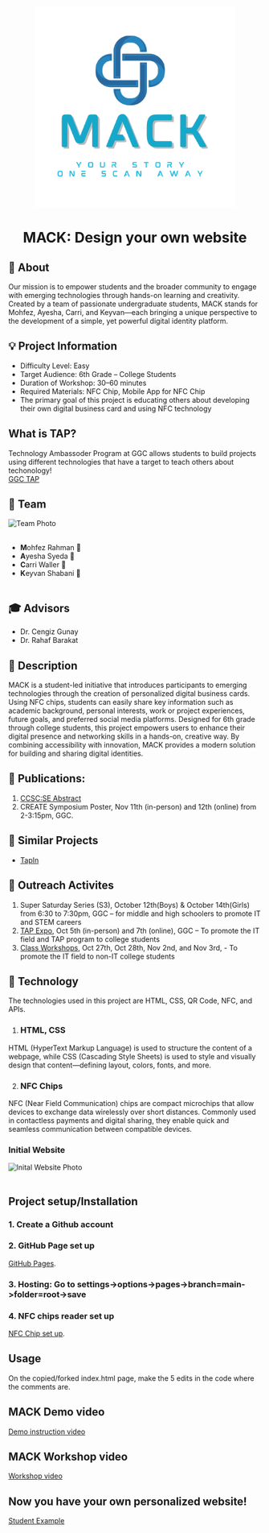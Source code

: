 <p align="center">
  <img alt="MACK logo" src="media/removebg.png" height="400" />
  <h1 align="center">MACK: Design your own website
</h1>
</p>

## 📢 About
Our mission is to empower students and the broader community to engage with emerging technologies through hands-on learning and creativity.
Created by a team of passionate undergraduate students, MACK stands for Mohfez, Ayesha, Carri, and Keyvan—each bringing a unique perspective to the development of a simple, yet powerful digital identity platform.
## 💡 Project Information
* Difficulty Level: Easy
* Target Audience: 6th Grade – College Students
* Duration of Workshop: 30–60 minutes
* Required Materials: NFC Chip, Mobile App for NFC Chip
* The primary goal of this project is educating others about developing their own digital business card and using NFC technology
## What is TAP?
Technology Ambassoder Program at GGC allows students to build projects using different technologies that have a target to teach others about techonology!<br/>
[GGC TAP](https://www.ggc.edu/academics/schools/school-of-science-and-technology/research-internships-service-learning/technology-ambassador-program/)
## 👥 Team
<img src="/media/mack.jpg" alt="Team Photo" style="width:456px; height:246px;"><br/><br/>
* **M**ohfez Rahman :slightly_smiling_face:
* **A**yesha Syeda &#128153;
* **C**arri Waller &#127872;
* **K**eyvan Shabani &#129497;<br/><br/>
## 🎓 Advisors 
* Dr. Cengiz Gunay
* Dr. Rahaf Barakat
## 📃 Description
MACK is a student-led initiative that introduces participants to emerging technologies through the creation of personalized digital business cards. Using NFC chips, students can easily share key information such as academic background, personal interests, work or project experiences, future goals, and preferred social media platforms. Designed for 6th grade through college students, this project empowers users to enhance their digital presence and networking skills in a hands-on, creative way. By combining accessibility with innovation, MACK provides a modern solution for building and sharing digital identities.


## 📝 Publications:
1. [CCSC:SE Abstract](/documents/CCSC:SE_Abstract.md)
2. CREATE Symposium Poster, Nov 11th (in-person) and 12th (online) from 2-3:15pm, GGC.
## 🔎 Similar Projects
* [TapIn](https://github.com/TAP-GGC/TapIn)
## 👐 Outreach Activites
1. Super Saturday Series (S3), October 12th(Boys) & October 14th(Girls) from 6:30 to 7:30pm, GGC – for middle and high schoolers to promote IT and STEM careers
2. [TAP Expo](/code/MACK_Pages.md), Oct 5th (in-person) and 7th (online), GGC – To promote the IT field and TAP program to college students
3. [Class Workshops](https://docs.google.com/presentation/d/1ai09GMuAigZhbtjtVecfB_ssMGXyszyH-kiAxwY8vn4/edit#slide=id.p), Oct 27th, Oct 28th, Nov 2nd, and Nov 3rd, - To promote the IT field to non-IT college students
## 🤖 Technology
The technologies used in this project are HTML, CSS, QR Code, NFC, and APIs.
   1. ### HTML, CSS
  HTML (HyperText Markup Language) is used to structure the content of a webpage, while CSS (Cascading Style Sheets) is used to style and visually design that content—defining layout, colors, fonts, and more.
  
  2.  ### NFC Chips
  NFC (Near Field Communication) chips are compact microchips that allow devices to exchange data wirelessly over short distances. Commonly used in contactless payments and digital sharing, they enable quick and seamless communication between compatible devices.

### Initial Website
<img src="/media/MACKpages.PNG" alt="Inital Website Photo" style="width:580px; height:370px;"><br/><br/>

## Project setup/Installation
### 1. Create a Github account

### 2. GitHub Page set up
[GitHub Pages](documents/GitHub%20pages%20set%20up.pdf).
### 3. Hosting: Go to settings->options->pages->branch=main->folder=root->save

### 4. NFC chips reader set up
[NFC Chip set up](documents/NFC%20Reader%20Instructions.pdf.pdf).

## Usage
On the copied/forked index.html page, make the 5 edits in the code where the comments are.<br/>

## MACK Demo video
[Demo instruction video](https://youtu.be/lTfTqDQPnTg)
## MACK Workshop video
[Workshop video](https://youtu.be/L1P3LEtj40Q)

## **Now you have your own personalized website! <br/>**
[Student Example](http://cwaller.altervista.org/TAP/Student1.html)
